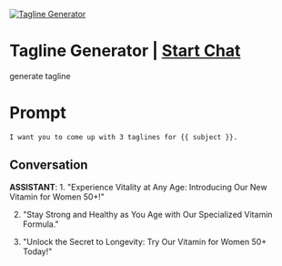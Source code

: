 
[![Tagline Generator](https://flow-prompt-covers.s3.us-west-1.amazonaws.com/icon/futuristic/futu_1.png)](https://gptcall.net/chat.html?data=%7B%22contact%22%3A%7B%22id%22%3A%220kOEG45VVdPi34VCvjMEe%22%2C%22flow%22%3Atrue%7D%7D)
# Tagline Generator | [Start Chat](https://gptcall.net/chat.html?data=%7B%22contact%22%3A%7B%22id%22%3A%220kOEG45VVdPi34VCvjMEe%22%2C%22flow%22%3Atrue%7D%7D)
generate tagline 

# Prompt

```
I want you to come up with 3 taglines for {{ subject }}.

```

## Conversation

**ASSISTANT**: 1. "Experience Vitality at Any Age: Introducing Our New Vitamin for Women 50+!"

2. "Stay Strong and Healthy as You Age with Our Specialized Vitamin Formula."

3. "Unlock the Secret to Longevity: Try Our Vitamin for Women 50+ Today!"


